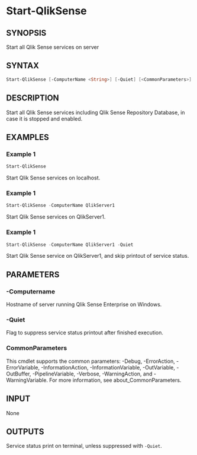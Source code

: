 # Start-QlikSense

## SYNOPSIS

Start all Qlik Sense services on server

## SYNTAX

``` powershell 
Start-QlikSense [-ComputerName <String>] [-Quiet] [<CommonParameters>]
```

## DESCRIPTION

Start all Qlik Sense services including Qlik Sense Repository Database, in case it is stopped and enabled.

## EXAMPLES

### Example 1

``` powershell
Start-QlikSense 
```
Start Qlik Sense services on localhost.

### Example 1

``` powershell
Start-QlikSense -ComputerName QlikServer1
```
Start Qlik Sense services on QlikServer1. 

### Example 1

``` powershell
Start-QlikSense -ComputerName QlikServer1 -Quiet
```
Start Qlik Sense service on QlikServer1, and skip printout of service status.

## PARAMETERS 

### -Computername

Hostname of server running Qlik Sense Enterprise on Windows. 

### -Quiet

Flag to suppress service status printout after finished execution.

### CommonParameters

This cmdlet supports the common parameters: -Debug, -ErrorAction, -ErrorVariable, -InformationAction, -InformationVariable, -OutVariable, -OutBuffer, -PipelineVariable, -Verbose, -WarningAction, and -WarningVariable. For more information, see about_CommonParameters.

## INPUT 

None

## OUTPUTS

Service status print on terminal, unless suppressed with `-Quiet`.

<!-- 
## NOTES

## RELATED LINKS
-->